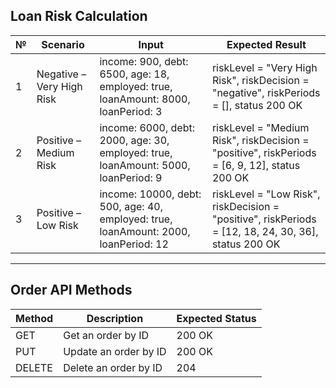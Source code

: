 

## Loan Risk Calculation

| № | Scenario | Input | Expected Result |
|---|-----------|-----------|-------------------|
| 1 | Negative – Very High Risk | income: 900, debt: 6500, age: 18, employed: true, loanAmount: 8000, loanPeriod: 3 | riskLevel = "Very High Risk", riskDecision = "negative", riskPeriods = [], status 200 OK |
| 2 | Positive – Medium Risk | income: 6000, debt: 2000, age: 30, employed: true, loanAmount: 5000, loanPeriod: 9 | riskLevel = "Medium Risk", riskDecision = "positive", riskPeriods = [6, 9, 12], status 200 OK |
| 3 | Positive – Low Risk | income: 10000, debt: 500, age: 40, employed: true, loanAmount: 2000, loanPeriod: 12 | riskLevel = "Low Risk", riskDecision = "positive", riskPeriods = [12, 18, 24, 30, 36], status 200 OK |

---

## Order API Methods

| Method  | Description           | Expected Status |
|---------|----------------------|----------------|
| GET     | Get an order by ID    | 200 OK         |
| PUT     | Update an order by ID | 200 OK         |
| DELETE  | Delete an order by ID | 204            |
